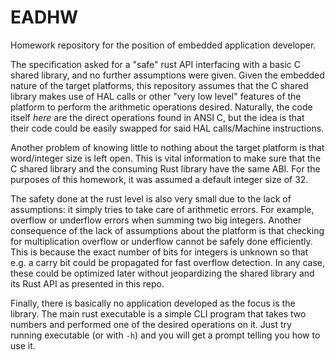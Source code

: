 # EADHW
Homework repository for the position of embedded application developer.

The specification asked for a "safe" rust API interfacing with a basic C shared library, and no further assumptions were given.
Given the embedded nature of the target platforms, this repository assumes that the C shared library makes use of HAL calls or
other "very low level" features of the platform to perform the arithmetic operations desired.
Naturally, the code itself _here_ are the direct operations found in ANSI C, but the idea is that their code could be
easily swapped for said HAL calls/Machine instructions.

Another problem of knowing little to nothing about the target platform is that word/integer size is left open.
This is vital information to make sure that the C shared library and the consuming Rust library have the same ABI.
For the purposes of this homework, it was assumed a default integer size of 32.

The safety done at the rust level is also very small due to the lack of assumptions: it simply tries to take care of arithmetic errors.
For example, overflow or underflow errors when summing two big integers.
Another consequence of the lack of assumptions about the platform is that checking for multiplication overflow or underflow cannot be safely
done efficiently.
This is because the exact number of bits for integers is unknown so that e.g. a carry bit could be propagated for fast overflow detection.
In any case, these could be optimized later without jeopardizing the shared library and its Rust API as presented in this repo.

Finally, there is basically no application developed as the focus is the library.
The main rust executable is a simple CLI program that takes two numbers and performed one of the desired operations on it.
Just try running executable (or with `-h`) and you will get a prompt telling you how to use it.